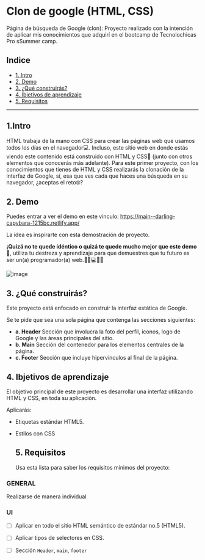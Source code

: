 # Clon de google (HTML, CSS)
Página de búsqueda de Google (clon): Proyecto realizado con la intención de aplicar mis conocimientos que adquirí en el bootcamp de Tecnolochicas Pro sSummer camp.
## Indice

* [1. Intro](https://github.com/EvelynVazZ/clon-de-google/blob/main/README.md#1intro)
* [2. Demo](https://github.com/EvelynVazZ/clon-de-google/blob/main/README.md#2-demo)
* [3. ¿Qué construirás?](https://github.com/EvelynVazZ/clon-de-google/blob/main/README.md#3-qu%C3%A9-construir%C3%A1s)
* [4. Ibjetivos de aprendizaje](https://github.com/EvelynVazZ/clon-de-google/blob/main/README.md#4-ibjetivos-de-aprendizaje)
* [5. Requisitos](https://github.com/EvelynVazZ/clon-de-google/blob/main/README.md#5-requisitos)

****

  ## 1.Intro

HTML trabaja de la mano con CSS para crear las páginas web que usamos todos los días en el navegador💻. Incluso, este sitio web en donde estás viendo este contenido está construido con HTML y CSS🤯 (junto con otros elementos que conocerás más adelante). Para este primer proyecto, con los conocimientos que tienes de HTML y CSS realizarás la clonación de la interfaz de Google, sí, esa que ves cada que haces una búsqueda en su navegador, ¿aceptas el reto🤓?

  ## 2. Demo
  Puedes entrar a ver el demo en este vinculo: https://main--darling-capybara-1215bc.netlify.app/

  La idea es inspirarte con esta demostración de proyecto. 

**¡Quizá no te quede idéntico o quizá te quede mucho mejor que este demo🤩**, utiliza tu destreza y aprendizaje para que demuestres que tu futuro es ser un(a) programador(a) web.👩🏻💻👦🏻

![image](https://github.com/EvelynVazZ/clon-de-google/assets/140433810/a7f6bde2-abed-4e3a-9a88-272c45cab095)


  ## 3. ¿Qué construirás?
  Este proyecto está enfocado en construir la interfaz estática de Google.

Se te pide que sea una sola página que contenga las secciones siguientes:
  - **a. Header**
    Sección que involucra la foto del perfil, iconos, logo de Google y las áreas principales del sitio.
  - **b. Main**
    Sección del contenedor para los elementos centrales de la página. 
  - **c. Footer**
    Sección que incluye hipervínculos al final de la página.

  ## 4. Ibjetivos de aprendizaje
  El objetivo principal de este proyecto es desarrollar una interfaz utilizando HTML y CSS, en toda su aplicación.

Aplicarás:

- Etiquetas estándar HTML5.
- Estilos con CSS

  ## 5. Requisitos
  Usa esta lista para saber los requisitos mínimos del proyecto:

### GENERAL

Realizarse de manera individual

### UI
- [ ] Aplicar en todo el sitio HTML semántico de estándar no.5 (HTML5).
- [ ] Aplicar tipos de selectores en CSS.
- [ ] Sección `Header`, `main`, `footer`

  

